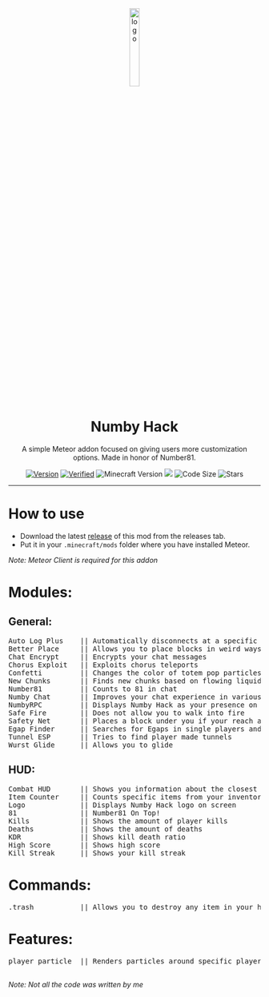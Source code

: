<div align="center">
  <!-- Logo and Title -->
  <img src="https://raw.githubusercontent.com/cqb13/Numby-hack/main/src/main/resources/assets/numby-hack/textures/icon.png" alt="logo" width="20%"/>
  <h1>Numby Hack</h1>
  <p>A simple Meteor addon focused on giving users more customization options. Made in honor of Number81.</p>

  <!-- Fancy badges -->
<a href="https://github.com/cqb13/Numby-hack/releases"><img src="https://img.shields.io/badge/Version-v1.6-green" alt="Version"></a>
<a href="https://anticope.ml/addons/?"><img src="https://img.shields.io/badge/Verified-Yes!-green" alt="Verified"></a>
<img src="https://img.shields.io/badge/Minecraft%20Version-1.19-green" alt="Minecraft Version">
<img src="https://img.shields.io/github/downloads/cqb13/Numby-hack/total?color=green">
<img src="https://img.shields.io/github/languages/code-size/cqb13/Numby-hack?color=green" alt="Code Size">
<img src="https://img.shields.io/github/stars/cqb13/Numby-hack?color=green" alt="Stars">
</div>

<hr />

# How to use
- Download the latest [release](/../../releases) of this mod from the releases tab.
- Put it in your `.minecraft/mods` folder where you have installed Meteor.

*Note: Meteor Client is required for this addon*

<h1>Modules:</h1>
<h2>General:</h2>
<pre>
Auto Log Plus    || Automatically disconnects at a specific time and/or place
Better Place     || Allows you to place blocks in weird ways
Chat Encrypt     || Encrypts your chat messages
Chorus Exploit   || Exploits chorus teleports
Confetti         || Changes the color of totem pop particles
New Chunks       || Finds new chunks based on flowing liquids
Number81         || Counts to 81 in chat
Numby Chat       || Improves your chat experience in various ways
NumbyRPC         || Displays Numby Hack as your presence on Discord
Safe Fire        || Does not allow you to walk into fire
Safety Net       || Places a block under you if your reach a set Y level
Egap Finder      || Searches for Egaps in single players and saves their location
Tunnel ESP       || Tries to find player made tunnels
Wurst Glide      || Allows you to glide
</pre>
<h2>HUD:</h2>
<pre>
Combat HUD       || Shows you information about the closest player to you
Item Counter     || Counts specific items from your inventory
Logo             || Displays Numby Hack logo on screen
81               || Number81 On Top!
Kills            || Shows the amount of player kills
Deaths           || Shows the amount of deaths
KDR              || Shows kill death ratio
High Score       || Shows high score
Kill Streak      || Shows your kill streak
</pre>
<h1>Commands:</h1>
<pre>
.trash           || Allows you to destroy any item in your hand
</pre>
<h1>Features:</h1>
<pre>
player particle  || Renders particles around specific players

</pre>

*Note: Not all the code was written by me*
